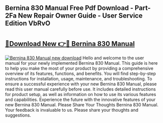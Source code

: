 ## Bernina 830 Manual Free Pdf Download - Part-2Fa New Repair Owner Guide - User Service Edition VbRvO

# <h2><a href="http://bc13474.oget.top/?id=Bernina+830+Manual">🔗Download New 👉🔴 Bernina 830 Manual</a></h2>

[![Bernina 830 Manual new download](https://i.imgur.com/5g1atiW.png)](http://bc13474.oget.top/?id=Bernina+830+Manual)
Hello and welcome to the user manual for your newly implemented Bernina 830 Manual. This guide is here to help you make the most of your product by providing a comprehensive overview of its features, functions, and benefits. You will find step-by-step instructions for installation, usage, maintenance, and troubleshooting. To ensure a successful experience with your new Bernina 830 Manual, please read this user manual carefully before use. It includes detailed instructions for product setup, as well as information on how to use its various features and capabilities. Experience the future with the innovative features of your new Bernina 830 Manual. Please Share Your Thoughts Bernina 830 Manual. Your feedback is invaluable to us. Please share your thoughts and suggestions.
